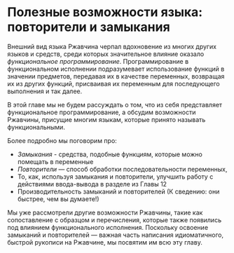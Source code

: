 # Полезные  возможности языка: повторители и замыкания

Внешний вид языка Ржавчина черпал вдохновение из многих других языков и средств, среди которых значительное влияние оказало *функциональное программирование*. Программирование в функциональном исполнении подразумевает использование функций в значении предметов, передавая их в качестве переменных, возвращая их из других функций, присваивая их переменным для последующего выполнения и так далее.

В этой главе мы не будем рассуждать о том, что из себя представляет функциональное программирование, а обсудим возможности Ржавчины, присущие многим языкам, которые принято называть функциональными.

Более подробно мы поговорим про:

- *Замыкания* - средства, подобные функциям, которые можно помещать в переменные
- *Повторители* — способ обработки последовательности переменных,
- То, как, используя замыкания и повторители, улучшить работу с действиями ввода-вывода в разделе из Главы 12
- Производительность замыканий и повторителей (К сведению: они быстрее, чем вы думаете!)

Мы уже рассмотрели другие возможности Ржавчины, такие как сопоставление с образцом и перечисления, которые также появились под влиянием функционального исполнения. Поскольку освоение замыканий и повторителей — важная часть написания идиоматичного, быстрой рукописи на Ржавчине, мы посвятим им всю эту главу.
